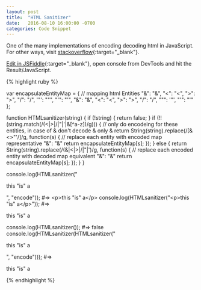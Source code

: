 ```yaml
---
layout: post
title:  "HTML Sanitizer"
date:   2016-08-10 16:00:00 -0700
categories: Code Snippet
---
```


One of the many implementations of encoding decoding html in JavaScript. For other ways, visit [stackoverflow][stackoverflow]{:target="_blank"}.

[Edit in JSFiddle][jsfiddle]{:target="_blank"}, open console from DevTools and hit the Result/JavaScript.

{% highlight ruby %}

var encapsulateEntityMap = { // mapping html Entities
  "&": "&amp;",
  "<": "&lt;",
  ">": "&gt;",
  "/": "&sol;",
  '"': "&quot;",
  "'": "&apos;",
  "&amp;": "&",
  "&lt;": "<",
  "&gt;": ">",
  "&sol;": "/",
  "&quot;": '"',
  "&apos;": "'"
};

function HTMLsanitizer(string) {
  if (!string) {
    return false;
  }
  if (!!(string.match(/(<|>|\/|\"|\'|&[^a-z])/g))) { // only do encodeing for these entities, in case of & don't decode &amp; only & 
    return String(string).replace(/[&<>"'\/]/g, function(s) { // replace each entity with encoded map representative "&": "&amp;"
      return encapsulateEntityMap[s];
    });
  } else {
    return String(string).replace(/(&amp;|&lt;|&gt;|&sol;|&quot;|&apos;)/g, function(s) { // replace each encoded entity with decoded map equivalent "&amp;": "&"
      return encapsulateEntityMap[s];
    });
  }
}

console.log(HTMLsanitizer("<p>this \"is\" a</p>", "encode")); #=> &lt;p&gt;this &quot;is&quot; a&lt;&sol;p&gt;
console.log(HTMLsanitizer("&lt;p&gt;this &quot;is&quot; a&lt;&sol;p&gt;")); #=> <p>this "is" a</p>
console.log(HTMLsanitizer()); #=> false
console.log(HTMLsanitizer(HTMLsanitizer("<p>this \"is\" a</p>", "encode"))); #=> <p>this "is" a</p>

{% endhighlight %}


[jsfiddle]: https://jsfiddle.net/alirokni/wd110hop/
[stackoverflow]: http://stackoverflow.com/a/1219983
